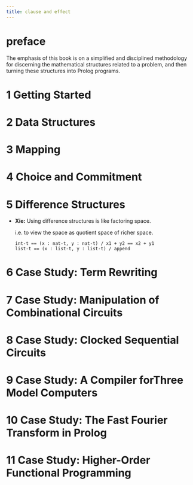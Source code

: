 ```yaml
---
title: clause and effect
---
```


# preface

The emphasis of this book is on a simplified
and disciplined methodology for discerning
the mathematical structures related to a problem,
and then turning these structures into Prolog programs.

# 1 Getting Started

# 2 Data Structures

# 3 Mapping

# 4 Choice and Commitment

# 5 Difference Structures

- **Xie:** Using difference structures is like factoring space.

  i.e. to view the space as quotient space of richer space.

  ```
  int-t == (x : nat-t, y : nat-t) / x1 + y2 == x2 + y1
  list-t == (x : list-t, y : list-t) / append
  ```

# 6 Case Study: Term Rewriting

# 7 Case Study: Manipulation of Combinational Circuits

# 8 Case Study: Clocked Sequential Circuits

# 9 Case Study: A Compiler forThree Model Computers

# 10 Case Study: The Fast Fourier Transform in Prolog

# 11 Case Study: Higher-Order Functional Programming

